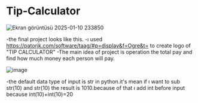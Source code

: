 # Tip-Calculator

![Ekran görüntüsü 2025-01-10 233850](https://github.com/user-attachments/assets/b6fe45ac-731f-4c73-a200-3afb9ca3d803)



-the final project looks like this.
-ı used https://patorjk.com/software/taag/#p=display&f=Ogre&t= to create logo of "TIP CALCULATOR" 
-The main idea of project is operation the total pay and find how much money each person will pay.












![image](https://github.com/user-attachments/assets/70b8fcf3-908d-4410-94a2-9df77a1ed846)

-the default data type of input is str in python.it's mean if ı want to sub str(10) and str(10) the result is 1010.because of that ı add int before input because int(10)+int(10)=20



